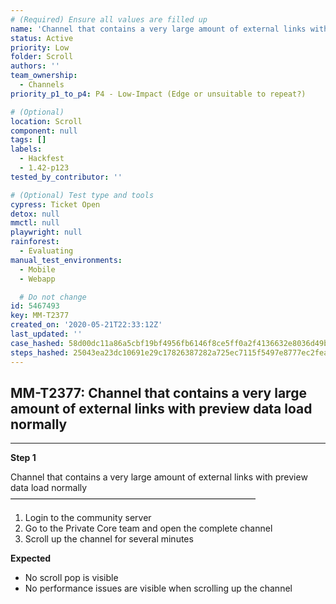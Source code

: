 ```yaml
---
# (Required) Ensure all values are filled up
name: 'Channel that contains a very large amount of external links with preview data load normally'
status: Active
priority: Low
folder: Scroll
authors: ''
team_ownership:
  - Channels
priority_p1_to_p4: P4 - Low-Impact (Edge or unsuitable to repeat?)

# (Optional)
location: Scroll
component: null
tags: []
labels:
  - Hackfest
  - 1.42-p123
tested_by_contributor: ''

# (Optional) Test type and tools
cypress: Ticket Open
detox: null
mmctl: null
playwright: null
rainforest:
  - Evaluating
manual_test_environments:
  - Mobile
  - Webapp

  # Do not change
id: 5467493
key: MM-T2377
created_on: '2020-05-21T22:33:12Z'
last_updated: ''
case_hashed: 58d00dc11a86a5cbf19bf4956fb6146f8ce5ff0a2f4136632e8036d49bbe0041540e640b6849889ac7f16222f0d40371
steps_hashed: 25043ea23dc10691e29c17826387282a725ec7115f5497e8777ec2feaf72739e933aa97028bb3194b7b1ed6a481e1ec9
---
```


<!-- (Auto-generated) Based on frontmatter's "key" and "name" -->

## MM-T2377: Channel that contains a very large amount of external links with preview data load normally

---

**Step 1**

Channel that contains a very large amount of external links with preview data load normally\
————————————————————————————

1. Login to the community server
2. Go to the Private Core team and open the complete channel
3. Scroll up the channel for several minutes

**Expected**

- No scroll pop is visible
- No performance issues are visible when scrolling up the channel

